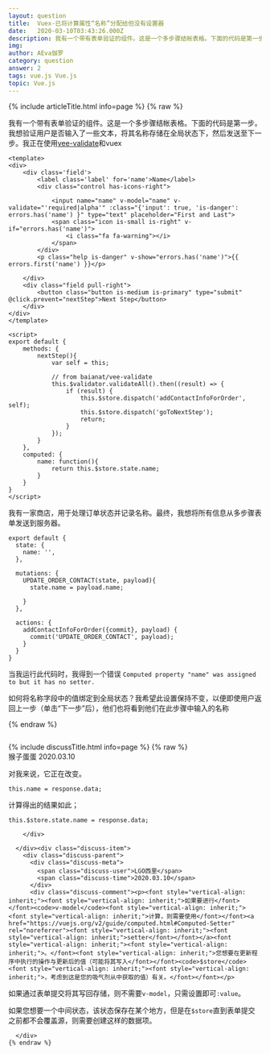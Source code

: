 ```yaml
---
layout: question
title:  Vuex-已将计算属性“名称”分配给但没有设置器
date:   2020-03-10T03:43:26.000Z
description: 我有一个带有表单验证的组件。这是一个多步骤结帐表格。下面的代码是第一步。我想验证用户是否输入了一些文本，将其名称存储在全局状态下，然后发送至下一步。我正在...
img: 
author: AEva伽罗
category: question
answer: 2
tags: vue.js Vue.js
topic: Vue.js
---
```

<div class="article-root">
  <div class="article">
    {% include articleTitle.html info=page %}
    {% raw %}
    <div class="article-content"><p><font style="vertical-align: inherit;"><font style="vertical-align: inherit;">我有一个带有表单验证的组件。</font><font style="vertical-align: inherit;">这是一个多步骤结帐表格。</font><font style="vertical-align: inherit;">下面的代码是第一步。</font><font style="vertical-align: inherit;">我想验证用户是否输入了一些文本，将其名称存储在全局状态下，然后发送至下一步。</font><font style="vertical-align: inherit;">我正在使用</font></font><a href="https://github.com/baianat/vee-validate" rel="noreferrer"><font style="vertical-align: inherit;"><font style="vertical-align: inherit;">vee-validate</font></font></a><font style="vertical-align: inherit;"><font style="vertical-align: inherit;">和vuex</font></font></p>

<pre><code>&lt;template&gt;<font></font>
&lt;div&gt;<font></font>
    &lt;div class='field'&gt;<font></font>
        &lt;label class='label' for='name'&gt;Name&lt;/label&gt;<font></font>
        &lt;div class="control has-icons-right"&gt;<font></font>
<font></font>
            &lt;input name="name" v-model="name" v-validate="'required|alpha'" :class="{'input': true, 'is-danger': errors.has('name') }" type="text" placeholder="First and Last"&gt;<font></font>
            &lt;span class="icon is-small is-right" v-if="errors.has('name')"&gt;<font></font>
                &lt;i class="fa fa-warning"&gt;&lt;/i&gt;<font></font>
            &lt;/span&gt;<font></font>
        &lt;/div&gt;<font></font>
        &lt;p class="help is-danger" v-show="errors.has('name')"&gt;{{ errors.first('name') }}&lt;/p&gt;<font></font>
<font></font>
    &lt;/div&gt;<font></font>
    &lt;div class="field pull-right"&gt;<font></font>
        &lt;button class="button is-medium is-primary" type="submit" @click.prevent="nextStep"&gt;Next Step&lt;/button&gt;<font></font>
    &lt;/div&gt;<font></font>
&lt;/div&gt;<font></font>
&lt;/template&gt;<font></font>
<font></font>
&lt;script&gt;<font></font>
export default {<font></font>
    methods: {<font></font>
        nextStep(){<font></font>
            var self = this;<font></font>
<font></font>
            // from baianat/vee-validate<font></font>
            this.$validator.validateAll().then((result) =&gt; {<font></font>
                if (result) {<font></font>
                    this.$store.dispatch('addContactInfoForOrder', self);<font></font>
                    this.$store.dispatch('goToNextStep');<font></font>
                    return;<font></font>
                }<font></font>
            });<font></font>
        }<font></font>
    },<font></font>
    computed: {<font></font>
        name: function(){<font></font>
            return this.$store.state.name;<font></font>
        }<font></font>
    }<font></font>
}<font></font>
&lt;/script&gt;<font></font>
</code></pre>

<p><font style="vertical-align: inherit;"><font style="vertical-align: inherit;">我有一家商店，用于处理订单状态并记录名称。</font><font style="vertical-align: inherit;">最终，我想将所有信息从多步骤表单发送到服务器。</font></font></p>

<pre><code>export default {<font></font>
  state: {<font></font>
    name: '',<font></font>
  },<font></font>
<font></font>
  mutations: {<font></font>
    UPDATE_ORDER_CONTACT(state, payload){<font></font>
      state.name = payload.name;<font></font>
<font></font>
    }<font></font>
  },<font></font>
<font></font>
  actions: {<font></font>
    addContactInfoForOrder({commit}, payload) {<font></font>
      commit('UPDATE_ORDER_CONTACT', payload);<font></font>
    }<font></font>
  }<font></font>
}<font></font>
</code></pre>

<p><font style="vertical-align: inherit;"><font style="vertical-align: inherit;">当我运行此代码时，我得到一个错误 </font></font><code>Computed property "name" was assigned to but it has no setter.</code></p>

<p><font style="vertical-align: inherit;"><font style="vertical-align: inherit;">如何将名称字段中的值绑定到全局状态？</font><font style="vertical-align: inherit;">我希望此设置保持不变，以便即使用户返回上一步（单击“下一步”后），他们也将看到他们在此步骤中输入的名称</font></font></p></div>
    {% endraw %}
  </div>
  <p style="height: 0;width:0;overflow: hidden;"> 第460篇《Vuex-已将计算属性“名称”分配给但没有设置器》来自Winter(https://github.com/aiyld/aiyld.github.io)的站点</p>
  <div class="discuss-wrapper">
    {% include discussTitle.html info=page %}
    {% raw %}
    <div class="discuss-item">
        <div class="discuss-parent">
          <div class="discuss-meta">
            <span class="discuss-user">猴子蛋蛋</span>
            <span class="discuss-time">2020.03.10</span>
          </div>
          <div class="discuss-comment"><p><font style="vertical-align: inherit;"><font style="vertical-align: inherit;">对我来说，它正在改变。</font></font></p>

<pre><code>this.name = response.data;
</code></pre>

<p><font style="vertical-align: inherit;"><font style="vertical-align: inherit;">计算得出的结果如此；</font></font></p>

<pre><code>this.$store.state.name = response.data;
</code></pre></div>
        </div>
        
      </div><div class="discuss-item">
        <div class="discuss-parent">
          <div class="discuss-meta">
            <span class="discuss-user">LGO西里</span>
            <span class="discuss-time">2020.03.10</span>
          </div>
          <div class="discuss-comment"><p><font style="vertical-align: inherit;"><font style="vertical-align: inherit;">如果要进行</font></font><code>v-model</code><font style="vertical-align: inherit;"><font style="vertical-align: inherit;">计算，则需要使用</font></font><a href="https://vuejs.org/v2/guide/computed.html#Computed-Setter" rel="noreferrer"><font style="vertical-align: inherit;"><font style="vertical-align: inherit;">setter</font></font></a><font style="vertical-align: inherit;"><font style="vertical-align: inherit;">。</font><font style="vertical-align: inherit;">您想要在更新程序中执行的操作与更新后的值（可能将其写入</font></font><code>$store</code><font style="vertical-align: inherit;"><font style="vertical-align: inherit;">，考虑到这是您的吸气剂从中获取的值）有关。</font></font></p>

<p><font style="vertical-align: inherit;"><font style="vertical-align: inherit;">如果通过表单提交将其写回存储，则不需要</font></font><code>v-model</code><font style="vertical-align: inherit;"><font style="vertical-align: inherit;">，只需设置即可</font></font><code>:value</code><font style="vertical-align: inherit;"><font style="vertical-align: inherit;">。</font></font></p>

<p><font style="vertical-align: inherit;"><font style="vertical-align: inherit;">如果您想要一个中间状态，该状态保存在某个地方，但是在</font></font><code>$store</code><font style="vertical-align: inherit;"><font style="vertical-align: inherit;">直到表单提交之前</font><font style="vertical-align: inherit;">都不会覆盖源，则</font><font style="vertical-align: inherit;">需要创建这样的数据项。</font></font></p></div>
        </div>
        
      </div>
    {% endraw %}
  </div>
<div>

